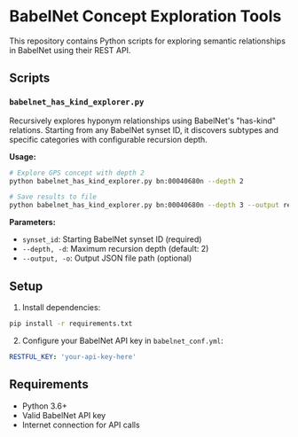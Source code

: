 # BabelNet Concept Exploration Tools

This repository contains Python scripts for exploring semantic relationships in BabelNet using their REST API.

## Scripts

### `babelnet_has_kind_explorer.py`
Recursively explores hyponym relationships using BabelNet's "has-kind" relations. Starting from any BabelNet synset ID, it discovers subtypes and specific categories with configurable recursion depth.

**Usage:**
```bash
# Explore GPS concept with depth 2
python babelnet_has_kind_explorer.py bn:00040680n --depth 2

# Save results to file
python babelnet_has_kind_explorer.py bn:00040680n --depth 3 --output results.json
```

**Parameters:**
- `synset_id`: Starting BabelNet synset ID (required)
- `--depth, -d`: Maximum recursion depth (default: 2)
- `--output, -o`: Output JSON file path (optional)

## Setup

1. Install dependencies:
```bash
pip install -r requirements.txt
```

2. Configure your BabelNet API key in `babelnet_conf.yml`:
```yaml
RESTFUL_KEY: 'your-api-key-here'
```

## Requirements
- Python 3.6+
- Valid BabelNet API key
- Internet connection for API calls
